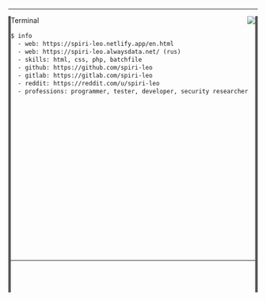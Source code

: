
---
<a href="#"><img align="left" src="line.png"></a>
<a href="#"><img align="right" src="line.png"></a>
Terminal <a href="https://github.com/"><img align="right" src="https://user-images.githubusercontent.com/65015572/151518813-0a44552a-8f0e-4cf6-baf2-2ce0fa3de208.png"></a>

```
$ info
  - web: https://spiri-leo.netlify.app/en.html
  - web: https://spiri-leo.alwaysdata.net/ (rus)
  - skills: html, css, php, batchfile
  - github: https://github.com/spiri-leo
  - gitlab: https://gitlab.com/spiri-leo
  - reddit: https://reddit.com/u/spiri-leo 
  - professions: programmer, tester, developer, security researcher



    
    
    
    
    
    
    
    
    
    
    
    
    
    
    
    
    
```
---
